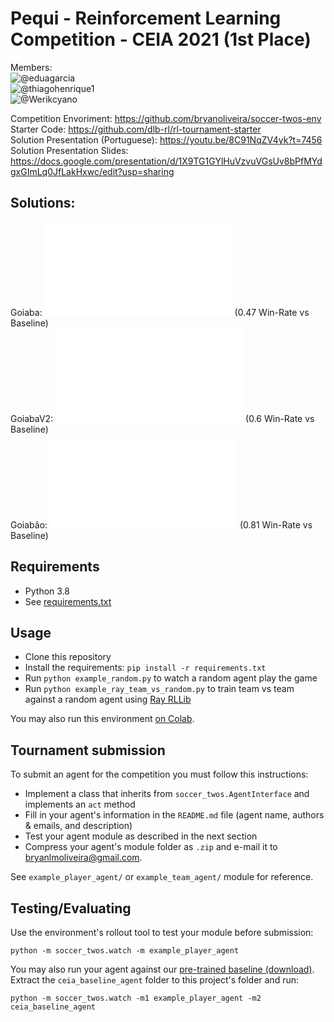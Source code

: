 # Pequi - Reinforcement Learning Competition - CEIA 2021 (1st Place)

Members:  
![@eduagarcia](https://github.com/eduagarcia)  
![@thiagohenrique1](https://github.com/thiagohenrique1)  
![@Werikcyano](https://github.com/Werikcyano)  

Competition Envoriment: https://github.com/bryanoliveira/soccer-twos-env  
Starter Code: https://github.com/dlb-rl/rl-tournament-starter  
Solution Presentation (Portuguese): https://youtu.be/8C91NqZV4yk?t=7456  
Solution Presentation Slides: https://docs.google.com/presentation/d/1X9TG1GYlHuVzvuVGsUv8bPfMYdgxGImLq0JfLakHxwc/edit?usp=sharing  

## Solutions:

Goiaba: ![ppo_deepmind_selfplay.py](ppo_deepmind_selfplay.py) (0.47 Win-Rate vs Baseline)  
GoiabaV2: ![ppo_deepmind_selfplay_v2_1.py](ppo_deepmind_selfplay_v2_1.py) (0.6 Win-Rate vs Baseline)  
Goiabão: ![ppo_deepmind_selfplay_v4.py](ppo_deepmind_selfplay_v4.py) (0.81 Win-Rate vs Baseline)  

## Requirements

- Python 3.8
- See [requirements.txt](requirements.txt)

## Usage

- Clone this repository
- Install the requirements: `pip install -r requirements.txt`
- Run `python example_random.py` to watch a random agent play the game
- Run `python example_ray_team_vs_random.py` to train team vs team against a random agent using [Ray RLLib](https://docs.ray.io/en/latest/rllib.html)

You may also run this environment [on Colab](https://colab.research.google.com/drive/1awcOdo8RU9UdaSRKuqUjvaOTF2O17-os?usp=sharing).

## Tournament submission

To submit an agent for the competition you must follow this instructions:

- Implement a class that inherits from `soccer_twos.AgentInterface` and implements an `act` method
- Fill in your agent's information in the `README.md` file (agent name, authors & emails, and description)
- Test your agent module as described in the next section
- Compress your agent's module folder as `.zip` and e-mail it to bryanlmoliveira@gmail.com.

See `example_player_agent/` or `example_team_agent/` module for reference.

## Testing/Evaluating

Use the environment's rollout tool to test your module before submission:

`python -m soccer_twos.watch -m example_player_agent`

You may also run your agent against our [pre-trained baseline (download)](https://drive.google.com/file/d/1WEjr48D7QG9uVy1tf4GJAZTpimHtINzE/view?usp=sharing). Extract the `ceia_baseline_agent` folder to this project's folder and run:

`python -m soccer_twos.watch -m1 example_player_agent -m2 ceia_baseline_agent`
